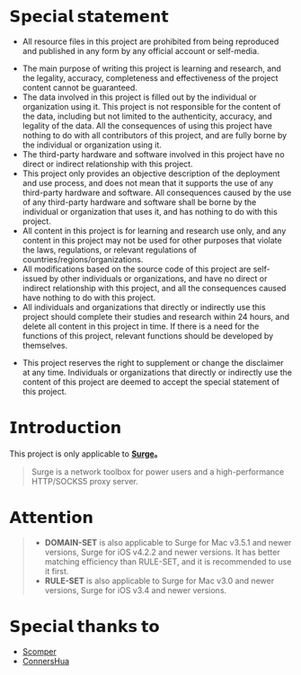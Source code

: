 # 𝗦𝗽𝗲𝗰𝗶𝗮𝗹 𝘀𝘁𝗮𝘁𝗲𝗺𝗲𝗻𝘁

* All resource files in this project are prohibited from being reproduced and published in any form by any official account or self-media.
- The main purpose of writing this project is learning and research, and the legality, accuracy, completeness and effectiveness of the project content cannot be guaranteed.
- The data involved in this project is filled out by the individual or organization using it. This project is not responsible for the content of the data, including but not limited to the authenticity, accuracy, and legality of the data. All the consequences of using this project have nothing to do with all contributors of this project, and are fully borne by the individual or organization using it. 
- The third-party hardware and software involved in this project have no direct or indirect relationship with this project.
- This project only provides an objective description of the deployment and use process, and does not mean that it supports the use of any third-party hardware and software. All consequences caused by the use of any third-party hardware and software shall be borne by the individual or organization that uses it, and has nothing to do with this project.
- All content in this project is for learning and research use only, and any content in this project may not be used for other purposes that violate the laws, regulations, or relevant regulations of countries/regions/organizations.
- All modifications based on the source code of this project are self-issued by other individuals or organizations, and have no direct or indirect relationship with this project, and all the consequences caused have nothing to do with this project.
- All individuals and organizations that directly or indirectly use this project should complete their studies and research within 24 hours, and delete all content in this project in time. If there is a need for the functions of this project, relevant functions should be developed by themselves.
* This project reserves the right to supplement or change the disclaimer at any time. Individuals or organizations that directly or indirectly use the content of this project are deemed to accept the special statement of this project.

# 𝗜𝗻𝘁𝗿𝗼𝗱𝘂𝗰𝘁𝗶𝗼𝗻

This  project is only applicable to **[Surge](https://nssurge.com)。**
> Surge is a network toolbox for power users and a high-performance HTTP/SOCKS5 proxy server.

# 𝗔𝘁𝘁𝗲𝗻𝘁𝗶𝗼𝗻
> * **DOMAIN-SET** is also applicable to Surge for Mac v3.5.1 and newer versions, Surge for iOS v4.2.2 and newer versions. It has better matching efficiency than RULE-SET, and it is recommended to use it first.
> * **RULE-SET** is also applicable to Surge for Mac v3.0 and newer versions, Surge for iOS v3.4 and newer versions.

# 𝗦𝗽𝗲𝗰𝗶𝗮𝗹 𝘁𝗵𝗮𝗻𝗸𝘀 𝘁𝗼
*  [Scomper](https://github.com/scomper/Surge) 
*  [ConnersHua](https://github.com/DivineEngine/Profiles) 
